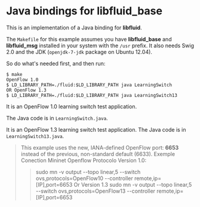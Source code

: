 # Java bindings for libfluid_base
This is an implementation of a Java binding for **libfluid**.

The `Makefile` for this example assumes you have **libfluid_base** and 
**libfluid_msg** installed in your system with the `/usr` prefix. It also needs 
Swig 2.0 and the JDK (`openjdk-7-jdk` package on Ubuntu 12.04). 

So do what's needed first, and then run:
~~~{.sh}
$ make
OpenFlow 1.0
$ LD_LIBRARY_PATH=./fluid:$LD_LIBRARY_PATH java LearningSwitch
OR OpenFlow 1.3
$ LD_LIBRARY_PATH=./fluid:$LD_LIBRARY_PATH java LearningSwitch13
~~~

It is an OpenFlow 1.0 learning switch test application.

The Java code is in `LearningSwitch.java`.

It is an OpenFlow 1.3 learning switch test application.
The Java code is in `LearningSwitch13.java`.

> This example uses the new, IANA-defined OpenFlow port: **6653** instead of 
> the previous, non-standard default (6633).
> Exemple Conection Mininet Openflow Protocolo Version 1.0:
> >  sudo mn -v output --topo linear,5  --switch ovs,protocols=OpenFlow10 --controller remote,ip=[IP],port=6653
     Or Version 1.3
> >  sudo mn -v output --topo linear,5  --switch ovs,protocols=OpenFlow13 --controller remote,ip=[IP],port=6653
